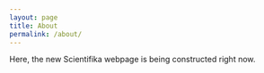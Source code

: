 ```yaml
---
layout: page
title: About
permalink: /about/
---
```


Here, the new Scientifika webpage is being constructed right now.
